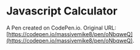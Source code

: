 # Javascript Calculator

A Pen created on CodePen.io. Original URL: [https://codepen.io/massivemike8/pen/oNbqweQ](https://codepen.io/massivemike8/pen/oNbqweQ).


